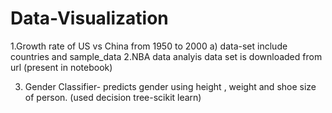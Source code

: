 # Data-Visualization
1.Growth rate of US vs China from 1950 to 2000
 a) data-set include countries and sample_data
2.NBA data analyis
  data set is downloaded from url (present in notebook)
  
3. Gender Classifier-
  predicts gender using height , weight and shoe size of person.
  (used decision tree-scikit learn)
